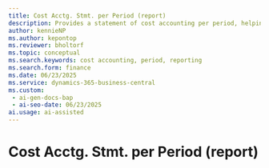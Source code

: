 ```yaml
---
title: Cost Acctg. Stmt. per Period (report)
description: Provides a statement of cost accounting per period, helping analyze cost flows and performance over time.
author: kennieNP
ms.author: kepontop
ms.reviewer: bholtorf
ms.topic: conceptual
ms.search.keywords: cost accounting, period, reporting
ms.search.form: finance
ms.date: 06/23/2025
ms.service: dynamics-365-business-central
ms.custom:
 - ai-gen-docs-bap
 - ai-seo-date: 06/23/2025
ai.usage: ai-assisted
---
```


# Cost Acctg. Stmt. per Period (report)

